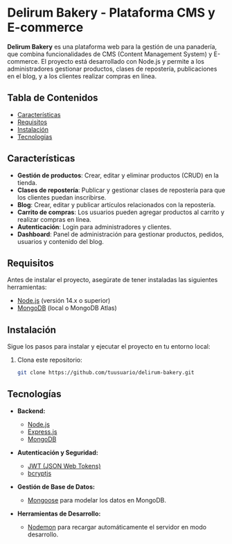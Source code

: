 # Delirum Bakery - Plataforma CMS y E-commerce

**Delirum Bakery** es una plataforma web para la gestión de una panadería, que combina funcionalidades de CMS (Content Management System) y E-commerce. El proyecto está desarrollado con Node.js y permite a los administradores gestionar productos, clases de repostería, publicaciones en el blog, y a los clientes realizar compras en línea.

## Tabla de Contenidos

- [Características](#características)
- [Requisitos](#requisitos)
- [Instalación](#instalación)
- [Tecnologías](#tecnologías)



## Características

- **Gestión de productos**: Crear, editar y eliminar productos (CRUD) en la tienda.
- **Clases de repostería**: Publicar y gestionar clases de repostería para que los clientes puedan inscribirse.
- **Blog**: Crear, editar y publicar artículos relacionados con la repostería.
- **Carrito de compras**: Los usuarios pueden agregar productos al carrito y realizar compras en línea.
- **Autenticación**: Login para administradores y clientes.
- **Dashboard**: Panel de administración para gestionar productos, pedidos, usuarios y contenido del blog.

## Requisitos

Antes de instalar el proyecto, asegúrate de tener instaladas las siguientes herramientas:

- [Node.js](https://nodejs.org/) (versión 14.x o superior)
- [MongoDB](https://www.mongodb.com/) (local o MongoDB Atlas)

## Instalación

Sigue los pasos para instalar y ejecutar el proyecto en tu entorno local:

1. Clona este repositorio:

   ```bash
   git clone https://github.com/tuusuario/delirum-bakery.git


## Tecnologías

- **Backend:**
  - [Node.js](https://nodejs.org/)
  - [Express.js](https://expressjs.com/)
  - [MongoDB](https://www.mongodb.com/)

- **Autenticación y Seguridad:**
  - [JWT (JSON Web Tokens)](https://jwt.io/)
  - [bcryptjs](https://www.npmjs.com/package/bcryptjs)

- **Gestión de Base de Datos:**
  - [Mongoose](https://mongoosejs.com/) para modelar los datos en MongoDB.

- **Herramientas de Desarrollo:**
  - [Nodemon](https://nodemon.io/) para recargar automáticamente el servidor en modo desarrollo.


